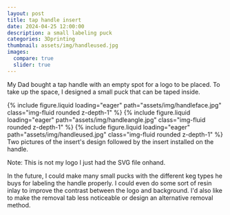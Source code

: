 ```yaml
---
layout: post
title: tap handle insert
date: 2024-04-25 12:00:00
description: a small labeling puck
categories: 3Dprinting
thumbnail: assets/img/handleused.jpg
images:
  compare: true
  slider: true
---
```


My Dad bought a tap handle with an empty spot for a logo to be placed. To take up the space, I designed a small puck that can be taped inside.

<swiper-container keyboard="true" navigation="true" pagination="true" pagination-clickable="true" pagination-dynamic-bullets="true" rewind="true">
  <swiper-slide>{% include figure.liquid loading="eager" path="assets/img/handleface.jpg" class="img-fluid rounded z-depth-1" %}</swiper-slide>
  <swiper-slide>{% include figure.liquid loading="eager" path="assets/img/handleangle.jpg" class="img-fluid rounded z-depth-1" %}</swiper-slide>
  <swiper-slide>{% include figure.liquid loading="eager" path="assets/img/handleused.jpg" class="img-fluid rounded z-depth-1" %}</swiper-slide>
</swiper-container>
<div class="caption">
    Two pictures of the insert's design followed by the insert installed on the handle.
</div>

Note: This is not my logo I just had the SVG file onhand.

In the future, I could make many small pucks with the different keg types he buys for labeling the handle properly. I could even do some sort of resin inlay to improve the contrast between the logo and background. I'd also like to make the removal tab less noticeable or design an alternative removal method.
